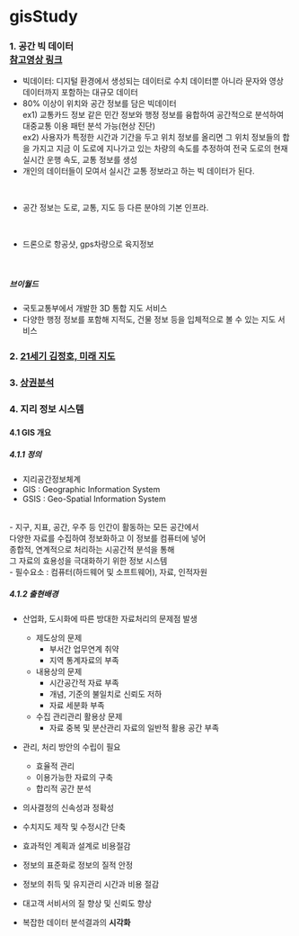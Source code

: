 # gisStudy

### 1. 공간 빅 데이터<br> [참고영상 링크](https://youtu.be/di_4ffQwoAs?si=n13zpxvGxjaFxIbx)
  * 빅데이터: 디지털 환경에서 생성되는 데이터로 수치 데이터뿐 아니라 문자와 영상 데이터까지 포함하는 대규모 데이터<br>
  * 80% 이상이 위치와 공간 정보를 담은 빅데이터<br>
  ex1) 교통카드 정보 같은 민간 정보와 행정 정보를 융합하여 공간적으로 분석하여 대중교통 이용 패턴 분석 가능(현상 진단)<br>
  ex2) 사용자가 특정한 시간과 기간을 두고 위치 정보를 올리면 그 위치 정보들의 합을 가지고 지금 이 도로에 지나가고 있는 차량의 속도를 추정하여 전국 도로의 현재 실시간 운행 속도, 교통 정보를 생성<br>
  * 개인의 데이터들이 모여서 실시간 교통 정보라고 하는 빅 데이터가 된다.<br>
  <br>
  
  * 공간 정보는 도로, 교통, 지도 등 다른 분야의 기본 인프라.<br>
  <br>
  
  * 드론으로 항공샷, gps차량으로 육지정보<br>
  <br>
  
  ##### 브이월드
  * 국토교통부에서 개발한 3D 통합 지도 서비스<br>
  * 다양한 행정 정보를 포함해 지적도, 건물 정보 등을 입체적으로 볼 수 있는 지도 서비스


### 2. [21세기 김정호, 미래 지도](https://www.youtube.com/watch?v=MNjJUv8Dwus)
### 3. [상권분석](	https://www.youtube.com/watch?v=GPb6XGBOQ9o)

### 4. 지리 정보 시스템
#### 4.1 GIS 개요
##### 4.1.1 정의
- 지리공간정보체계
- GIS : Geographic Information System
- GSIS : Geo-Spatial Information System
<br>
- 지구, 지표, 공간, 우주 등 인간이 활동하는 모든 공간에서<br>
  다양한 자료를 수집하여 정보화하고 이 정보를 컴퓨터에 넣어<br>
  종합적, 연계적으로 처리하는 시공간적 분석을 통해<br>
  그 자료의 효용성을 극대화하기 위한 정보 시스템
<br>
- 필수요소 : 컴퓨터(하드웨어 및 소프트웨어), 자료, 인적자원

<br>

##### 4.1.2 출현배경
- 산업화, 도시화에 따른 방대한 자료처리의 문제점 발생
  - 제도상의 문제
    - 부서간 업무연계 취약
    - 지역 통계자료의 부족
  - 내용상의 문제
    - 시간공간적 자료 부족
    - 개념, 기준의 불일치로 신뢰도 저하
    - 자료 세분화 부족
  - 수집 관리관리 활용상 문제
    - 자료 중복 및 분산관리
    자료의 일반적 활용 공간 부족

- 관리, 처리 방안의 수립이 필요
  - 효율적 관리
  - 이용가능한 자료의 구축
  - 합리적 공간 분석
 
- 의사결정의 신속성과 정확성
- 수치지도 제작 및 수정시간 단축
- 효과적인 계획과 설계로 비용절감
- 정보의 표준화로 정보의 질적 안정
- 정보의 취득 및 유지관리 시간과 비용 절감
- 대고객 서비서의 질 향상 및 신뢰도 향상
- 복잡한 데이터 분석결과의 **시각화**
    


    
   
   

   
   
   
   
